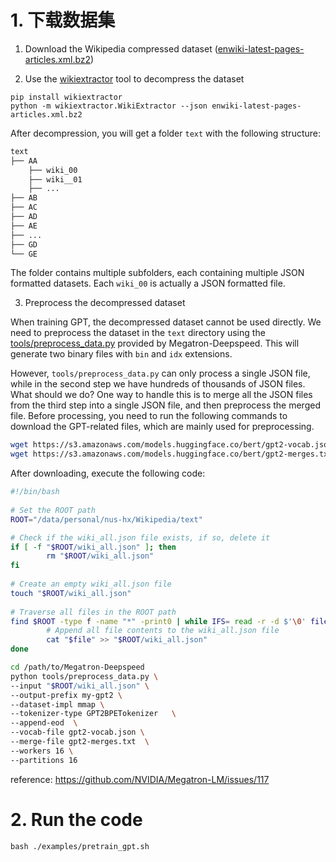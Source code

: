 # 1. 下载数据集

1. Download the Wikipedia compressed dataset ([enwiki-latest-pages-articles.xml.bz2](https://dumps.wikimedia.org/enwiki/latest/enwiki-latest-pages-articles.xml.bz2))

2. Use the [wikiextractor](https://github.com/attardi/wikiextractor) tool to decompress the dataset

```shell
pip install wikiextractor
python -m wikiextractor.WikiExtractor --json enwiki-latest-pages-articles.xml.bz2
```

After decompression, you will get a folder `text` with the following structure:

```bash
text
├── AA
    ├── wiki_00
    ├── wiki__01
    ├── ...
├── AB
├── AC
├── AD
├── AE
├── ...
├── GD
└── GE
```

The folder contains multiple subfolders, each containing multiple JSON formatted datasets. Each `wiki_00` is actually a JSON formatted file.

3. Preprocess the decompressed dataset

When training GPT, the decompressed dataset cannot be used directly. We need to preprocess the dataset in the `text` directory using the [tools/preprocess_data.py](Megatron-DeepSpeed/tools/preprocess_data.py) provided by Megatron-Deepspeed. This will generate two binary files with `bin` and `idx` extensions.

However, `tools/preprocess_data.py` can only process a single JSON file, while in the second step we have hundreds of thousands of JSON files. What should we do? One way to handle this is to merge all the JSON files from the third step into a single JSON file, and then preprocess the merged file. Before processing, you need to run the following commands to download the GPT-related files, which are mainly used for preprocessing.

```bash
wget https://s3.amazonaws.com/models.huggingface.co/bert/gpt2-vocab.json
wget https://s3.amazonaws.com/models.huggingface.co/bert/gpt2-merges.txt
```

After downloading, execute the following code:

```bash
#!/bin/bash  
    
# Set the ROOT path  
ROOT="/data/personal/nus-hx/Wikipedia/text"  

# Check if the wiki_all.json file exists, if so, delete it  
if [ -f "$ROOT/wiki_all.json" ]; then  
        rm "$ROOT/wiki_all.json"  
fi  
    
# Create an empty wiki_all.json file  
touch "$ROOT/wiki_all.json"
    
# Traverse all files in the ROOT path  
find $ROOT -type f -name "*" -print0 | while IFS= read -r -d $'\0' file; do  
        # Append all file contents to the wiki_all.json file  
        cat "$file" >> "$ROOT/wiki_all.json"  
done  

cd /path/to/Megatron-Deepspeed
python tools/preprocess_data.py \
--input "$ROOT/wiki_all.json" \
--output-prefix my-gpt2 \
--dataset-impl mmap \
--tokenizer-type GPT2BPETokenizer   \
--append-eod  \
--vocab-file gpt2-vocab.json \
--merge-file gpt2-merges.txt  \
--workers 16 \
--partitions 16
```

reference: https://github.com/NVIDIA/Megatron-LM/issues/117

# 2. Run the code

```
bash ./examples/pretrain_gpt.sh
```


